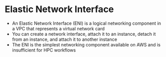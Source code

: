 
# Elastic Network Interface
- An Elastic Network Interface (ENI) is a logical networking component in a VPC that represents a virtual network card
- You can create a network interface, attach it to an instance, detach it from an instance, and attach it to another 
  instance
- The ENI is the simplest networking component available on AWS and is insufficient for HPC workflows